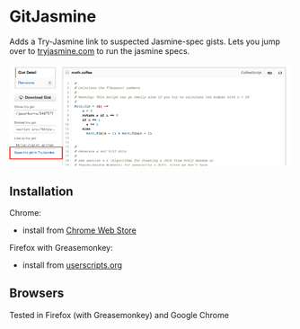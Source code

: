 GitJasmine
===========
Adds a Try-Jasmine link to suspected Jasmine-spec gists. Lets you jump over to [tryjasmine.com](http://tryjasmine.com) to run the jasmine specs.

![screenshot](screenshot.png)

Installation
------------
Chrome:
 - install from [Chrome Web Store](https://chrome.google.com/webstore/detail/gitjasmine/lodacmnkiibigbmecillonidpcanbkdc)

Firefox with Greasemonkey:
 - install from [userscripts.org](http://userscripts.org/scripts/show/133385)

Browsers
------------
Tested in Firefox (with Greasemonkey) and Google Chrome
